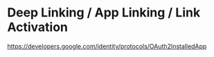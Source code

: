 # Deep Linking / App Linking / Link Activation

https://developers.google.com/identity/protocols/OAuth2InstalledApp
